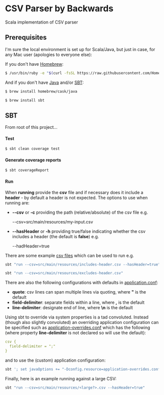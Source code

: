 # CSV Parser by Backwards

Scala implementation of CSV parser

## Prerequisites

I'm sure the local environment is set up for Scala/Java, but just in case, for any Mac user (apologies to everyone else):

If you don't have [Homebrew](https://brew.sh/):

```bash
$ /usr/bin/ruby -e "$(curl -fsSL https://raw.githubusercontent.com/Homebrew/install/master/install)"
```

And if you don't have [Java](https://www.java.com/) and/or [SBT](https://www.scala-sbt.org/):

```bash
$ brew install homebrew/cask/java

$ brew install sbt
```

## SBT

From root of this project...

#### Test

```bash
$ sbt clean coverage test
```

#### Generate coverage reports

```bash
$ sbt coverageReport
```

#### Run

When **running** provide the **csv** file and if necessary does it include a **header** - by default a header is not expected. The options to use when running are:

- **--csv** or **-c** providing the path (relative/absolute) of the csv file e.g.

  --csv=src/main/resources/my-input.csv

- **--hasHeader** or **-h** providing true/false indicating whether the csv includes a header (the default is **false**) e.g.

  --hadHeader=true

There are some example [csv files](src/main/resources) which can be used to run e.g.

```bash
sbt "run --csv=src/main/resources/includes-header.csv --hasHeader=true"
```

```bash
sbt "run --csv=src/main/resources/excludes-header.csv"
```

There are also the following configurations with defaults in [application.conf](src/main/resources/application.conf):

- **quote**: csv lines can span multiple lines via quoting, where **"** is the default
- **field-delimiter**: separate fields within a line, where **,** is the default
- **line-delimiter**: designate end of line, where **\n** is the default

Using sbt to override via system properties is a tad convoluted. Instead (though also slightly convoluted) an overriding application configuration can be specified such as [application-overrides.conf](src/main/resources/application-overrides.conf) which has the following (where property **line-delimiter** is not declared so will use the default): 

```yaml
csv {
  field-delimiter = ";"
}
```

and to use the (custom) application configuration:

```bash
sbt '; set javaOptions += "-Dconfig.resource=application-overrides.conf"; run --csv=src/main/resources/excludes-header.csv'
```

Finally, here is an example running against a large CSV:

```bash
sbt "run --csv=src/main/resources/<large?>.csv --hasHeader=true"
```